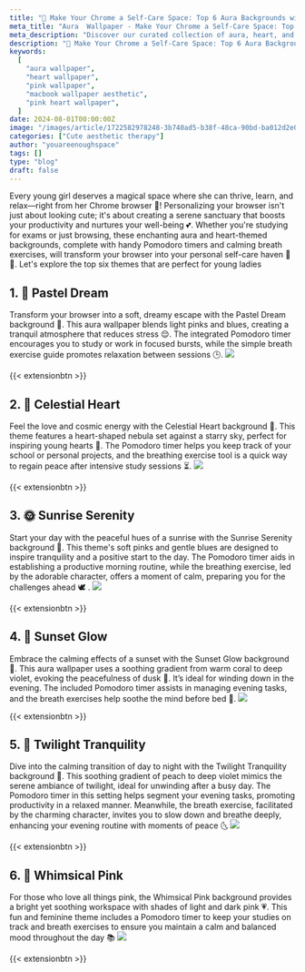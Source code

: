 ```yaml
---
title: "🌟 Make Your Chrome a Self-Care Space: Top 6 Aura Backgrounds with Pomodoro Timers and Breath Exercises 🌈"
meta_title: "Aura  Wallpaper - Make Your Chrome a Self-Care Space: Top 6 Aura Backgrounds with Pomodoro Timers and Breath Exercises"
meta_description: "Discover our curated collection of aura, heart, and pink wallpapers for your MacBook, designed to enhance both aesthetics and productivity. These backgrounds, complete with Pomodoro timers and calming exercises, transform your browser into a perfect self-care space."
description: "🌟 Make Your Chrome a Self-Care Space: Top 6 Aura Backgrounds with Pomodoro Timers and Breath Exercises 🌈"
keywords:
  [
    "aura wallpaper",
    "heart wallpaper",
    "pink wallpaper",
    "macbook wallpaper aesthetic",
    "pink heart wallpaper",
  ]
date: 2024-08-01T00:00:00Z
image: "/images/article/1722582978248-3b740ad5-b38f-48ca-90bd-ba012d2e0e0a.png"
categories: ["Cute aesthetic therapy"]
author: "youareenoughspace"
tags: []
type: "blog"
draft: false
---
```


Every young girl deserves a magical space where she can thrive, learn, and relax—right from her Chrome browser 🌸! Personalizing your browser isn't just about looking cute; it's about creating a serene sanctuary that boosts your productivity and nurtures your well-being 💕. Whether you're studying for exams or just browsing, these enchanting aura and heart-themed backgrounds, complete with handy Pomodoro timers and calming breath exercises, will transform your browser into your personal self-care haven 🦄🌺. Let's explore the top six themes that are perfect for young ladies

## 1. **🎨 Pastel Dream**

Transform your browser into a soft, dreamy escape with the Pastel Dream background 🌈. This aura wallpaper blends light pinks and blues, creating a tranquil atmosphere that reduces stress 😌. The integrated Pomodoro timer encourages you to study or work in focused bursts, while the simple breath exercise guide promotes relaxation between sessions 🕒.
![](/images/article/1722575923805-7ef7b53b-98bc-4e15-8742-4d810aa190a9.png)

{{< extensionbtn >}}

## 2. **💖 Celestial Heart**

Feel the love and cosmic energy with the Celestial Heart background 💜. This theme features a heart-shaped nebula set against a starry sky, perfect for inspiring young hearts 🌌. The Pomodoro timer helps you keep track of your school or personal projects, and the breathing exercise tool is a quick way to regain peace after intensive study sessions ⏳.
![](/images/article/1722575924579-688de036-2bc1-4b40-b429-0f6facb48f6a.png)

{{< extensionbtn >}}

## 3. **🌞 Sunrise Serenity**

Start your day with the peaceful hues of a sunrise with the Sunrise Serenity background 🌄. This theme's soft pinks and gentle blues are designed to inspire tranquility and a positive start to the day. The Pomodoro timer aids in establishing a productive morning routine, while the breathing exercise, led by the adorable character, offers a moment of calm, preparing you for the challenges ahead 🕊️
.
![](/images/article/1722575924464-5d811e2f-b8ff-402b-a670-f3e00d3d2430.png)

{{< extensionbtn >}}

## 4. 🌅 **Sunset Glow**

Embrace the calming effects of a sunset with the Sunset Glow background 🌄. This aura wallpaper uses a soothing gradient from warm coral to deep violet, evoking the peacefulness of dusk 🌠. It’s ideal for winding down in the evening. The included Pomodoro timer assists in managing evening tasks, and the breath exercises help soothe the mind before bed 🛌.
![](/images/article/1722575932776-3bb60dd2-a025-46a3-b5c4-a53e4f351510.png)

{{< extensionbtn >}}

## 5. 🌉 **Twilight Tranquility**

Dive into the calming transition of day to night with the Twilight Tranquility background 🌇. This soothing gradient of peach to deep violet mimics the serene ambiance of twilight, ideal for unwinding after a busy day. The Pomodoro timer in this setting helps segment your evening tasks, promoting productivity in a relaxed manner. Meanwhile, the breath exercise, facilitated by the charming character, invites you to slow down and breathe deeply, enhancing your evening routine with moments of peace 🌜
![](/images/article/1722575933311-a331116d-735d-404e-b32d-7ee8096a7586.png)

{{< extensionbtn >}}

## 6. **🌸 Whimsical Pink**

For those who love all things pink, the Whimsical Pink background provides a bright yet soothing workspace with shades of light and dark pink 💗. This fun and feminine theme includes a Pomodoro timer to keep your studies on track and breath exercises to ensure you maintain a calm and balanced mood throughout the day 📚
![](/images/article/1722575933459-715a0a04-d4c3-4056-9622-5d7807aad0d5.png)

{{< extensionbtn >}}
